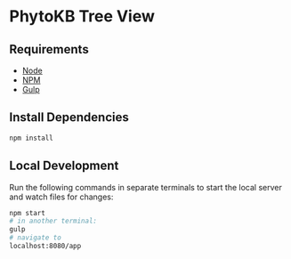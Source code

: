 # PhytoKB Tree View


## Requirements

- [Node](https://nodejs.org/en/)
- [NPM](https://nodejs.org/en/)
- [Gulp](https://gulpjs.com)


## Install Dependencies

```bash
npm install
```

## Local Development

Run the following commands in separate terminals to start the local server and
watch files for changes:

```bash
npm start
# in another terminal:
gulp
# navigate to
localhost:8080/app
```
